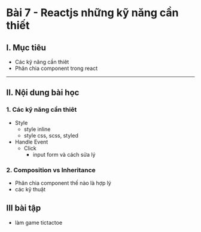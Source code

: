 # Bài 7 - Reactjs những kỹ năng cần thiết

## I. Mục tiêu
 *  Các kỹ năng cần thiêt
 *  Phân chia component trong react
------
## II. Nội dung bài học 
### 1. Các kỹ năng cần thiêt
- Style
	- style inline
	- style css, scss, styled 
- Handle Event
  - Click
	- input form và cách sửa lý

### 2. Composition vs Inheritance
- Phân chia component thế nào là hợp lý
- các kỹ thuật 

## III bài tập 
- làm game tictactoe